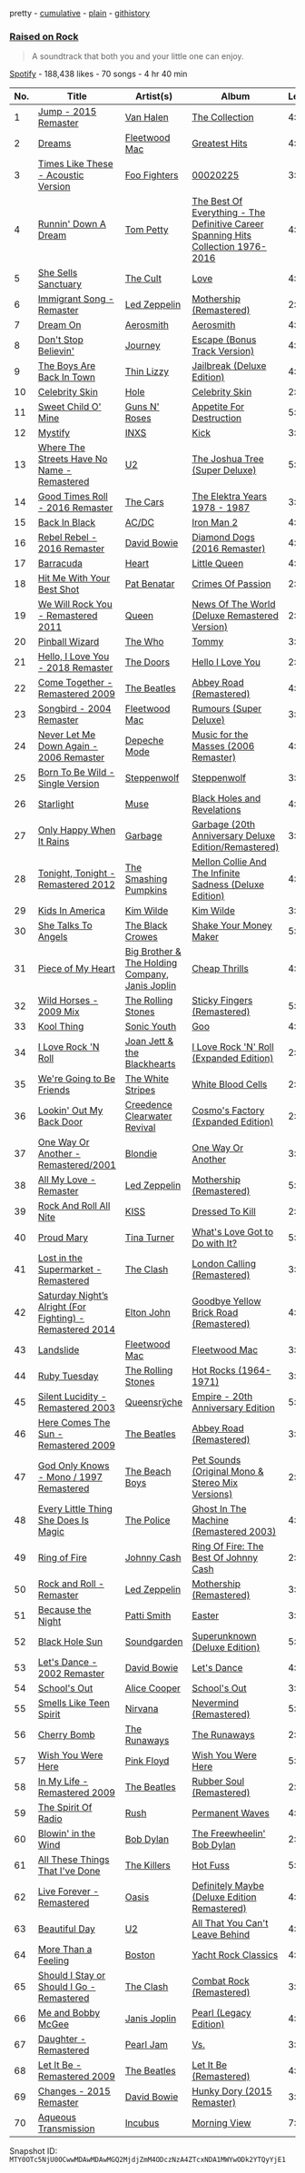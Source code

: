 pretty - [cumulative](/playlists/cumulative/37i9dQZF1DX525kA8Naqsg.md) - [plain](/playlists/plain/37i9dQZF1DX525kA8Naqsg) - [githistory](https://github.githistory.xyz/mackorone/spotify-playlist-archive/blob/main/playlists/plain/37i9dQZF1DX525kA8Naqsg)

### [Raised on Rock](https://open.spotify.com/playlist/37i9dQZF1DX525kA8Naqsg)

> A soundtrack that both you and your little one can enjoy.

[Spotify](https://open.spotify.com/user/spotify) - 188,438 likes - 70 songs - 4 hr 40 min

| No. | Title | Artist(s) | Album | Length |
|---|---|---|---|---|
| 1 | [Jump \- 2015 Remaster](https://open.spotify.com/track/5FqYA8KfiwsQvyBI4IamnY) | [Van Halen](https://open.spotify.com/artist/2cnMpRsOVqtPMfq7YiFE6K) | [The Collection](https://open.spotify.com/album/2c965LEDRNrXXCeBOAAwns) | 4:01 |
| 2 | [Dreams](https://open.spotify.com/track/1lbXEepatjRVjoG8pZMtdp) | [Fleetwood Mac](https://open.spotify.com/artist/08GQAI4eElDnROBrJRGE0X) | [Greatest Hits](https://open.spotify.com/album/0LfM3PGkXE6KvJEE1HkOnz) | 4:14 |
| 3 | [Times Like These \- Acoustic Version](https://open.spotify.com/track/1pXgBjIvALm97lDhroan2E) | [Foo Fighters](https://open.spotify.com/artist/7jy3rLJdDQY21OgRLCZ9sD) | [00020225](https://open.spotify.com/album/69GTpu2TQvWQNOjhIVyzRL) | 3:58 |
| 4 | [Runnin' Down A Dream](https://open.spotify.com/track/5yAu4njFSdM47dfsTkQPZ2) | [Tom Petty](https://open.spotify.com/artist/2UZMlIwnkgAEDBsw1Rejkn) | [The Best Of Everything \- The Definitive Career Spanning Hits Collection 1976\-2016](https://open.spotify.com/album/32OhZ2CWxc259H9w52JMTH) | 4:21 |
| 5 | [She Sells Sanctuary](https://open.spotify.com/track/3qLZ866ZfaK0B0R5FIqXLG) | [The Cult](https://open.spotify.com/artist/49DW3KvkyjHO35mK1JnSyS) | [Love](https://open.spotify.com/album/2hallpchkYldMa5lGGf1Ko) | 4:12 |
| 6 | [Immigrant Song \- Remaster](https://open.spotify.com/track/2uuMXKKmdXrY2XxsqTsGp0) | [Led Zeppelin](https://open.spotify.com/artist/36QJpDe2go2KgaRleHCDTp) | [Mothership \(Remastered\)](https://open.spotify.com/album/4wExFfncaUIqSgoxnqa3Eh) | 2:26 |
| 7 | [Dream On](https://open.spotify.com/track/5MxNLUsfh7uzROypsoO5qe) | [Aerosmith](https://open.spotify.com/artist/7Ey4PD4MYsKc5I2dolUwbH) | [Aerosmith](https://open.spotify.com/album/19lEZSnCCbVEkKchoPQWDZ) | 4:26 |
| 8 | [Don't Stop Believin'](https://open.spotify.com/track/4bHsxqR3GMrXTxEPLuK5ue) | [Journey](https://open.spotify.com/artist/0rvjqX7ttXeg3mTy8Xscbt) | [Escape \(Bonus Track Version\)](https://open.spotify.com/album/43wpzak9OmQfrjyksuGwp0) | 4:10 |
| 9 | [The Boys Are Back In Town](https://open.spotify.com/track/43DeSV93pJPT4lCZaWZ6b1) | [Thin Lizzy](https://open.spotify.com/artist/6biWAmrHyiMkX49LkycGqQ) | [Jailbreak \(Deluxe Edition\)](https://open.spotify.com/album/6Cf545T4jkaiyvMnTRPOB2) | 4:26 |
| 10 | [Celebrity Skin](https://open.spotify.com/track/2V4Bc2I962j7acQj1N0PiQ) | [Hole](https://open.spotify.com/artist/5SHQUMAmEK5KmuSb0aDvsn) | [Celebrity Skin](https://open.spotify.com/album/2KE8WCHtD8qnAxXeIzNEId) | 2:42 |
| 11 | [Sweet Child O' Mine](https://open.spotify.com/track/7snQQk1zcKl8gZ92AnueZW) | [Guns N' Roses](https://open.spotify.com/artist/3qm84nBOXUEQ2vnTfUTTFC) | [Appetite For Destruction](https://open.spotify.com/album/28yHV3Gdg30AiB8h8em1eW) | 5:56 |
| 12 | [Mystify](https://open.spotify.com/track/7LV9R3L1YfTSoefglhUyPD) | [INXS](https://open.spotify.com/artist/1eClJfHLoDI4rZe5HxzBFv) | [Kick](https://open.spotify.com/album/7cuwWzS0oiApEt2fpKafkX) | 3:16 |
| 13 | [Where The Streets Have No Name \- Remastered](https://open.spotify.com/track/4qgZs0RNjdzKAS22lP0QjY) | [U2](https://open.spotify.com/artist/51Blml2LZPmy7TTiAg47vQ) | [The Joshua Tree \(Super Deluxe\)](https://open.spotify.com/album/5y6wlw1LnqFnQFruMeiwGU) | 5:37 |
| 14 | [Good Times Roll \- 2016 Remaster](https://open.spotify.com/track/0nFKHCf1Ibij8m370l2KlZ) | [The Cars](https://open.spotify.com/artist/6DCIj8jNaNpBz8e5oKFPtp) | [The Elektra Years 1978 \- 1987](https://open.spotify.com/album/5cGElNWN4q4dT9EtVsf3mZ) | 3:45 |
| 15 | [Back In Black](https://open.spotify.com/track/2iEGj7kAwH7HAa5epwYwLB) | [AC/DC](https://open.spotify.com/artist/711MCceyCBcFnzjGY4Q7Un) | [Iron Man 2](https://open.spotify.com/album/4ydl8Ci7OsndhI2ALnrpIv) | 4:15 |
| 16 | [Rebel Rebel \- 2016 Remaster](https://open.spotify.com/track/2EC9IJj7g0mN1Q5VrZkiYY) | [David Bowie](https://open.spotify.com/artist/0oSGxfWSnnOXhD2fKuz2Gy) | [Diamond Dogs \(2016 Remaster\)](https://open.spotify.com/album/72mfhbEsMtXR6s7v9UhKe3) | 4:34 |
| 17 | [Barracuda](https://open.spotify.com/track/4KfSdst7rW39C0sfhArdrz) | [Heart](https://open.spotify.com/artist/34jw2BbxjoYalTp8cJFCPv) | [Little Queen](https://open.spotify.com/album/1LaeNhiUpL3X6N0LcFvuDF) | 4:21 |
| 18 | [Hit Me With Your Best Shot](https://open.spotify.com/track/0vOkmmJEtjuFZDzrQSFzEE) | [Pat Benatar](https://open.spotify.com/artist/43mhFhQ4JAknA7Ik1bOZuV) | [Crimes Of Passion](https://open.spotify.com/album/7HlWbMlmhASeeZ61ZiHpWJ) | 2:51 |
| 19 | [We Will Rock You \- Remastered 2011](https://open.spotify.com/track/54flyrjcdnQdco7300avMJ) | [Queen](https://open.spotify.com/artist/1dfeR4HaWDbWqFHLkxsg1d) | [News Of The World \(Deluxe Remastered Version\)](https://open.spotify.com/album/6Di4m5k1BtMJ0R44bWNutu) | 2:02 |
| 20 | [Pinball Wizard](https://open.spotify.com/track/6LbbHFEajG9e4m0G3L47c4) | [The Who](https://open.spotify.com/artist/67ea9eGLXYMsO2eYQRui3w) | [Tommy](https://open.spotify.com/album/5cT7ee1sy2oEbFalP4asS4) | 3:00 |
| 21 | [Hello, I Love You \- 2018 Remaster](https://open.spotify.com/track/73uTAbsl0iwA2Aj0d4oCPp) | [The Doors](https://open.spotify.com/artist/22WZ7M8sxp5THdruNY3gXt) | [Hello I Love You](https://open.spotify.com/album/1nWr5gdlIKa7D5IvjtVC1q) | 2:16 |
| 22 | [Come Together \- Remastered 2009](https://open.spotify.com/track/2EqlS6tkEnglzr7tkKAAYD) | [The Beatles](https://open.spotify.com/artist/3WrFJ7ztbogyGnTHbHJFl2) | [Abbey Road \(Remastered\)](https://open.spotify.com/album/0ETFjACtuP2ADo6LFhL6HN) | 4:19 |
| 23 | [Songbird \- 2004 Remaster](https://open.spotify.com/track/6DrXZwTuhl5Ow4mcmSWjME) | [Fleetwood Mac](https://open.spotify.com/artist/08GQAI4eElDnROBrJRGE0X) | [Rumours \(Super Deluxe\)](https://open.spotify.com/album/0BwWUstDMUbgq2NYONRqlu) | 3:20 |
| 24 | [Never Let Me Down Again \- 2006 Remaster](https://open.spotify.com/track/2H1BmB1b6Px9KJXIUpD03u) | [Depeche Mode](https://open.spotify.com/artist/762310PdDnwsDxAQxzQkfX) | [Music for the Masses \(2006 Remaster\)](https://open.spotify.com/album/4tPRXghD4ago6NYyyfrtES) | 4:50 |
| 25 | [Born To Be Wild \- Single Version](https://open.spotify.com/track/3lN8PP6R2IxbLP05QpYXng) | [Steppenwolf](https://open.spotify.com/artist/1WRM9i067hd2ujxxi8FI3m) | [Steppenwolf](https://open.spotify.com/album/64q58AfjSrrX9Egp7Zryw8) | 3:32 |
| 26 | [Starlight](https://open.spotify.com/track/3skn2lauGk7Dx6bVIt5DVj) | [Muse](https://open.spotify.com/artist/12Chz98pHFMPJEknJQMWvI) | [Black Holes and Revelations](https://open.spotify.com/album/0lw68yx3MhKflWFqCsGkIs) | 4:00 |
| 27 | [Only Happy When It Rains](https://open.spotify.com/track/1IsGA5ceSC4a5nxgAEYnQd) | [Garbage](https://open.spotify.com/artist/6S0GHTqz5sxK5f9HtLXn9q) | [Garbage \(20th Anniversary Deluxe Edition/Remastered\)](https://open.spotify.com/album/1Vze7jtjAVQOdIIQ8oO2X7) | 3:56 |
| 28 | [Tonight, Tonight \- Remastered 2012](https://open.spotify.com/track/7bu0znpSbTks0O6I98ij0W) | [The Smashing Pumpkins](https://open.spotify.com/artist/40Yq4vzPs9VNUrIBG5Jr2i) | [Mellon Collie And The Infinite Sadness \(Deluxe Edition\)](https://open.spotify.com/album/55RhFRyQFihIyGf61MgcfV) | 4:14 |
| 29 | [Kids In America](https://open.spotify.com/track/1YGZyfvdgZxzipWoWYVKxi) | [Kim Wilde](https://open.spotify.com/artist/73a6pNH4YtLNgDbPQwXveo) | [Kim Wilde](https://open.spotify.com/album/5vf8cU0vjl22ThptA93DDf) | 3:25 |
| 30 | [She Talks To Angels](https://open.spotify.com/track/5NK8jad728pj6YeqM5VJD4) | [The Black Crowes](https://open.spotify.com/artist/5krkohEVJYw0qoB5VWwxaC) | [Shake Your Money Maker](https://open.spotify.com/album/2NRRQLuW6j3EsoWpIl2MR3) | 5:29 |
| 31 | [Piece of My Heart](https://open.spotify.com/track/1xKQbqQtQWrtQS47fUJBtl) | [Big Brother & The Holding Company](https://open.spotify.com/artist/4J69yWrKwWJgjv3DKTZcGo), [Janis Joplin](https://open.spotify.com/artist/4NgfOZCL9Ml67xzM0xzIvC) | [Cheap Thrills](https://open.spotify.com/album/2rogKfOpmCFuqNhtGKf2dX) | 4:13 |
| 32 | [Wild Horses \- 2009 Mix](https://open.spotify.com/track/52dm9op3rbfAkc1LGXgipW) | [The Rolling Stones](https://open.spotify.com/artist/22bE4uQ6baNwSHPVcDxLCe) | [Sticky Fingers \(Remastered\)](https://open.spotify.com/album/29m6DinzdaD0OPqWKGyMdz) | 5:41 |
| 33 | [Kool Thing](https://open.spotify.com/track/1ZozGivTAYsOwhy6LVHsPX) | [Sonic Youth](https://open.spotify.com/artist/5UqTO8smerMvxHYA5xsXb6) | [Goo](https://open.spotify.com/album/5iYYQwB0oH9FVyVlaOXZdr) | 4:06 |
| 34 | [I Love Rock 'N Roll](https://open.spotify.com/track/2Cdvbe2G4hZsnhNMKyGrie) | [Joan Jett & the Blackhearts](https://open.spotify.com/artist/1Fmb52lZ6Jv7FMWXXTPO3K) | [I Love Rock 'N' Roll \(Expanded Edition\)](https://open.spotify.com/album/555qwe1qUgLdee80TZ2CQt) | 2:55 |
| 35 | [We're Going to Be Friends](https://open.spotify.com/track/13lZDbwonGhOflQLQIfdtZ) | [The White Stripes](https://open.spotify.com/artist/4F84IBURUo98rz4r61KF70) | [White Blood Cells](https://open.spotify.com/album/6Xvc1TfpVEhDeHhmTQEtp0) | 2:20 |
| 36 | [Lookin' Out My Back Door](https://open.spotify.com/track/3RTUfvRgq3pYTf7XY0FIcS) | [Creedence Clearwater Revival](https://open.spotify.com/artist/3IYUhFvPQItj6xySrBmZkd) | [Cosmo's Factory \(Expanded Edition\)](https://open.spotify.com/album/4GLxEXWI3JiRKp6H7bfTIK) | 2:32 |
| 37 | [One Way Or Another \- Remastered/2001](https://open.spotify.com/track/5Th6EdNVhxp0TPX41ZLZk6) | [Blondie](https://open.spotify.com/artist/4tpUmLEVLCGFr93o8hFFIB) | [One Way Or Another](https://open.spotify.com/album/4Au1NRTNzdr2GUEUCNctii) | 3:32 |
| 38 | [All My Love \- Remaster](https://open.spotify.com/track/5UdShl12E6eHEgS8lQ1bPr) | [Led Zeppelin](https://open.spotify.com/artist/36QJpDe2go2KgaRleHCDTp) | [Mothership \(Remastered\)](https://open.spotify.com/album/4wExFfncaUIqSgoxnqa3Eh) | 5:55 |
| 39 | [Rock And Roll All Nite](https://open.spotify.com/track/6KTv0Z8BmVqM7DPxbGzpVC) | [KISS](https://open.spotify.com/artist/07XSN3sPlIlB2L2XNcTwJw) | [Dressed To Kill](https://open.spotify.com/album/1YCC4oZXg2zGn7pVSKVlGF) | 2:48 |
| 40 | [Proud Mary](https://open.spotify.com/track/6gJdDnF2TzfA1WPMXuCa3x) | [Tina Turner](https://open.spotify.com/artist/1zuJe6b1roixEKMOtyrEak) | [What's Love Got to Do with It?](https://open.spotify.com/album/5HmYiJnUkFuciiqRrAAv4o) | 5:27 |
| 41 | [Lost in the Supermarket \- Remastered](https://open.spotify.com/track/72boGlgSwUK01n44O2tOCv) | [The Clash](https://open.spotify.com/artist/3RGLhK1IP9jnYFH4BRFJBS) | [London Calling \(Remastered\)](https://open.spotify.com/album/6FCzvataOZh68j8OKzOt9a) | 3:46 |
| 42 | [Saturday Night’s Alright \(For Fighting\) \- Remastered 2014](https://open.spotify.com/track/12yHvSYFXI7PGzNecUvIDu) | [Elton John](https://open.spotify.com/artist/3PhoLpVuITZKcymswpck5b) | [Goodbye Yellow Brick Road \(Remastered\)](https://open.spotify.com/album/5WupqgR68HfuHt3BMJtgun) | 4:55 |
| 43 | [Landslide](https://open.spotify.com/track/5ihS6UUlyQAfmp48eSkxuQ) | [Fleetwood Mac](https://open.spotify.com/artist/08GQAI4eElDnROBrJRGE0X) | [Fleetwood Mac](https://open.spotify.com/album/5VIQ3VaAoRKOEpJ0fewdvo) | 3:19 |
| 44 | [Ruby Tuesday](https://open.spotify.com/track/2EV1QIypzlJcynYfZZZaJ5) | [The Rolling Stones](https://open.spotify.com/artist/22bE4uQ6baNwSHPVcDxLCe) | [Hot Rocks \(1964\-1971\)](https://open.spotify.com/album/0aqZJlugIkTUWW1sa4BANp) | 3:16 |
| 45 | [Silent Lucidity \- Remastered 2003](https://open.spotify.com/track/6OSyCAmXT4Gkd3OQ2aPOaF) | [Queensrÿche](https://open.spotify.com/artist/2OgUPVlWYgGBGMefZgGvCO) | [Empire \- 20th Anniversary Edition](https://open.spotify.com/album/6jmesEKzKTLAa3oI96jWow) | 5:47 |
| 46 | [Here Comes The Sun \- Remastered 2009](https://open.spotify.com/track/6dGnYIeXmHdcikdzNNDMm2) | [The Beatles](https://open.spotify.com/artist/3WrFJ7ztbogyGnTHbHJFl2) | [Abbey Road \(Remastered\)](https://open.spotify.com/album/0ETFjACtuP2ADo6LFhL6HN) | 3:05 |
| 47 | [God Only Knows \- Mono / 1997 Remastered](https://open.spotify.com/track/6iGU74CwXuT4XVepjc9Emf) | [The Beach Boys](https://open.spotify.com/artist/3oDbviiivRWhXwIE8hxkVV) | [Pet Sounds \(Original Mono & Stereo Mix Versions\)](https://open.spotify.com/album/6GphKx2QAPRoVGWE9D7ou8) | 2:53 |
| 48 | [Every Little Thing She Does Is Magic](https://open.spotify.com/track/44aTAUBF0g6sMkMNE8I5kd) | [The Police](https://open.spotify.com/artist/5NGO30tJxFlKixkPSgXcFE) | [Ghost In The Machine \(Remastered 2003\)](https://open.spotify.com/album/5jkwdY6jS1Hzi8epr6HW7h) | 4:20 |
| 49 | [Ring of Fire](https://open.spotify.com/track/6YffUZJ2R06kyxyK6onezL) | [Johnny Cash](https://open.spotify.com/artist/6kACVPfCOnqzgfEF5ryl0x) | [Ring Of Fire: The Best Of Johnny Cash](https://open.spotify.com/album/0ucV57dbnqmrGv9d60r6X2) | 2:38 |
| 50 | [Rock and Roll \- Remaster](https://open.spotify.com/track/7HQrFPtLEpgTJaEVujH8OO) | [Led Zeppelin](https://open.spotify.com/artist/36QJpDe2go2KgaRleHCDTp) | [Mothership \(Remastered\)](https://open.spotify.com/album/4wExFfncaUIqSgoxnqa3Eh) | 3:40 |
| 51 | [Because the Night](https://open.spotify.com/track/0lIoY4ZQsdn5QzhraM9o9u) | [Patti Smith](https://open.spotify.com/artist/0vYkHhJ48Bs3jWcvZXvOrP) | [Easter](https://open.spotify.com/album/1p6cWoueuunhpgy6131zAd) | 3:24 |
| 52 | [Black Hole Sun](https://open.spotify.com/track/2EoOZnxNgtmZaD8uUmz2nD) | [Soundgarden](https://open.spotify.com/artist/5xUf6j4upBrXZPg6AI4MRK) | [Superunknown \(Deluxe Edition\)](https://open.spotify.com/album/29sTacnS0qA9xri6YS8xLA) | 5:18 |
| 53 | [Let's Dance \- 2002 Remaster](https://open.spotify.com/track/4cVHMHgmWgudD399ZdhQ3L) | [David Bowie](https://open.spotify.com/artist/0oSGxfWSnnOXhD2fKuz2Gy) | [Let's Dance](https://open.spotify.com/album/5FDIw0ifQrQp63uhTelMVJ) | 4:07 |
| 54 | [School's Out](https://open.spotify.com/track/5Z8EDau8uNcP1E8JvmfkZe) | [Alice Cooper](https://open.spotify.com/artist/3EhbVgyfGd7HkpsagwL9GS) | [School's Out](https://open.spotify.com/album/0zKjnOsXxs63unPR6TWoHq) | 3:30 |
| 55 | [Smells Like Teen Spirit](https://open.spotify.com/track/5ghIJDpPoe3CfHMGu71E6T) | [Nirvana](https://open.spotify.com/artist/6olE6TJLqED3rqDCT0FyPh) | [Nevermind \(Remastered\)](https://open.spotify.com/album/2guirTSEqLizK7j9i1MTTZ) | 5:01 |
| 56 | [Cherry Bomb](https://open.spotify.com/track/7cdnq45E9aP2XDStHg5vd7) | [The Runaways](https://open.spotify.com/artist/5eTq3PxbOh5vgeRXKNqPyV) | [The Runaways](https://open.spotify.com/album/5DVNCzpvDrSEIFiU7hm8ey) | 2:18 |
| 57 | [Wish You Were Here](https://open.spotify.com/track/6mFkJmJqdDVQ1REhVfGgd1) | [Pink Floyd](https://open.spotify.com/artist/0k17h0D3J5VfsdmQ1iZtE9) | [Wish You Were Here](https://open.spotify.com/album/0bCAjiUamIFqKJsekOYuRw) | 5:34 |
| 58 | [In My Life \- Remastered 2009](https://open.spotify.com/track/3KfbEIOC7YIv90FIfNSZpo) | [The Beatles](https://open.spotify.com/artist/3WrFJ7ztbogyGnTHbHJFl2) | [Rubber Soul \(Remastered\)](https://open.spotify.com/album/50o7kf2wLwVmOTVYJOTplm) | 2:26 |
| 59 | [The Spirit Of Radio](https://open.spotify.com/track/4e9hUiLsN4mx61ARosFi7p) | [Rush](https://open.spotify.com/artist/2Hkut4rAAyrQxRdof7FVJq) | [Permanent Waves](https://open.spotify.com/album/3nUNxSh2szhmN7iifAKv5i) | 4:56 |
| 60 | [Blowin' in the Wind](https://open.spotify.com/track/18GiV1BaXzPVYpp9rmOg0E) | [Bob Dylan](https://open.spotify.com/artist/74ASZWbe4lXaubB36ztrGX) | [The Freewheelin' Bob Dylan](https://open.spotify.com/album/0o1uFxZ1VTviqvNaYkTJek) | 2:45 |
| 61 | [All These Things That I've Done](https://open.spotify.com/track/5vollujufHY0jMZxx77VWr) | [The Killers](https://open.spotify.com/artist/0C0XlULifJtAgn6ZNCW2eu) | [Hot Fuss](https://open.spotify.com/album/4piJq7R3gjUOxnYs6lDCTg) | 5:01 |
| 62 | [Live Forever \- Remastered](https://open.spotify.com/track/6TlQ5fbojNRuG0hPQMbxeW) | [Oasis](https://open.spotify.com/artist/2DaxqgrOhkeH0fpeiQq2f4) | [Definitely Maybe \(Deluxe Edition Remastered\)](https://open.spotify.com/album/3AMHMM2aNG6k3d7ybcQ5bY) | 4:36 |
| 63 | [Beautiful Day](https://open.spotify.com/track/1VuBmEauSZywQVtqbxNqka) | [U2](https://open.spotify.com/artist/51Blml2LZPmy7TTiAg47vQ) | [All That You Can't Leave Behind](https://open.spotify.com/album/7gskILm9UyDvFlmmAoqn2g) | 4:06 |
| 64 | [More Than a Feeling](https://open.spotify.com/track/2s6OFCwx6qahq9vNIDhwxa) | [Boston](https://open.spotify.com/artist/29kkCKKGXheHuoO829FxWK) | [Yacht Rock Classics](https://open.spotify.com/album/5GM9YXSwam3xB1SP6KKjQC) | 4:45 |
| 65 | [Should I Stay or Should I Go \- Remastered](https://open.spotify.com/track/39shmbIHICJ2Wxnk1fPSdz) | [The Clash](https://open.spotify.com/artist/3RGLhK1IP9jnYFH4BRFJBS) | [Combat Rock \(Remastered\)](https://open.spotify.com/album/1ZH5g1RDq3GY1OvyD0w0s2) | 3:08 |
| 66 | [Me and Bobby McGee](https://open.spotify.com/track/1IqFh00G2kvvMm8pRMpehA) | [Janis Joplin](https://open.spotify.com/artist/4NgfOZCL9Ml67xzM0xzIvC) | [Pearl \(Legacy Edition\)](https://open.spotify.com/album/3j7nicLAWXM0Fb08q9XGyf) | 4:31 |
| 67 | [Daughter \- Remastered](https://open.spotify.com/track/53eJFr4Mfbw5PXJ01K6cFw) | [Pearl Jam](https://open.spotify.com/artist/1w5Kfo2jwwIPruYS2UWh56) | [Vs.](https://open.spotify.com/album/3BSOiAas8BpJOii3kCPyjV) | 3:54 |
| 68 | [Let It Be \- Remastered 2009](https://open.spotify.com/track/7iN1s7xHE4ifF5povM6A48) | [The Beatles](https://open.spotify.com/artist/3WrFJ7ztbogyGnTHbHJFl2) | [Let It Be \(Remastered\)](https://open.spotify.com/album/0jTGHV5xqHPvEcwL8f6YU5) | 4:03 |
| 69 | [Changes \- 2015 Remaster](https://open.spotify.com/track/0LrwgdLsFaWh9VXIjBRe8t) | [David Bowie](https://open.spotify.com/artist/0oSGxfWSnnOXhD2fKuz2Gy) | [Hunky Dory \(2015 Remaster\)](https://open.spotify.com/album/6fQElzBNTiEMGdIeY0hy5l) | 3:37 |
| 70 | [Aqueous Transmission](https://open.spotify.com/track/5M67k54BVUDADZPryaqV1y) | [Incubus](https://open.spotify.com/artist/3YcBF2ttyueytpXtEzn1Za) | [Morning View](https://open.spotify.com/album/1rQZbncicoXyB64DqoH7OY) | 7:46 |

Snapshot ID: `MTY0OTc5NjU0OCwwMDAwMDAwMGQ2MjdjZmM4ODczNzA4ZTcxNDA1MWYwODk2YTQyYjE1`
